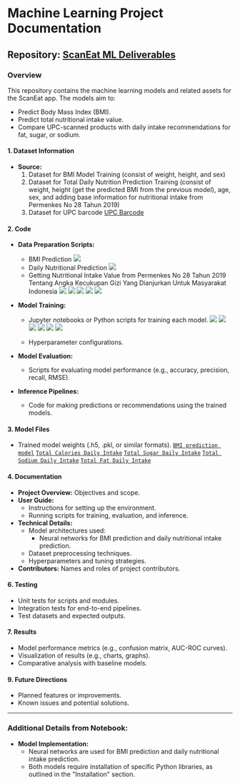 # Machine Learning Project Documentation

## Repository: [ScanEat ML Deliverables](https://github.com/ScanEat-team/ml-deliverables)

### Overview
This repository contains the machine learning models and related assets for the ScanEat app. The models aim to:
- Predict Body Mass Index (BMI).
- Predict total nutritional intake value.
- Compare UPC-scanned products with daily intake recommendations for fat, sugar, or sodium.

#### 1. **Dataset Information**
- **Source:** 
	1. Dataset for BMI Model Training (consist of weight, height, and sex)
	2. Dataset for Total Daily Nutrition Prediction Training (consist of weight, height 
	   (get the predicted BMI from the previous model), age, sex, and adding base 
           information for nutritional intake from Permenkes No 28 Tahun 2019) 
	3. Dataset for UPC barcode [UPC Barcode](https://github.com/ScanEat-team/ml-deliverables/tree/main/current%20use%20model/dataset)

#### 2. **Code**
- **Data Preparation Scripts:**
  - BMI Prediction
    <img src= https://github.com/ScanEat-team/ml-deliverables/blob/main/current%20use%20model/pict/1_data_prepocessing.png/>
  - Daily Nutritional Prediction
    <img src=https://github.com/ScanEat-team/ml-deliverables/blob/main/current%20use%20model/pict/2_Preprocessing%20Nutritional%20Intake.png/>
  - Getting Nutritional Intake Value from Permenkes No 28 Tahun 2019 Tentang Angka Kecukupan Gizi Yang Dianjurkan Untuk Masyarakat Indonesia
    <img src= https://github.com/ScanEat-team/ml-deliverables/blob/main/current%20use%20model/pict/3.png />
    <img src= https://github.com/ScanEat-team/ml-deliverables/blob/main/current%20use%20model/pict/4.png />
    <img src= https://github.com/ScanEat-team/ml-deliverables/blob/main/current%20use%20model/pict/5.png/>
    <img src= https://github.com/ScanEat-team/ml-deliverables/blob/main/current%20use%20model/pict/6.png/>
    <img src= https://github.com/ScanEat-team/ml-deliverables/blob/main/current%20use%20model/pict/7.png/> 
    
- **Model Training:**
  - Jupyter notebooks or Python scripts for training each model.
    <img src= https://github.com/ScanEat-team/ml-deliverables/blob/main/current%20use%20model/pict/8.png />
    <img src= https://github.com/ScanEat-team/ml-deliverables/blob/main/current%20use%20model/pict/9.png />
    <img src= https://github.com/ScanEat-team/ml-deliverables/blob/main/current%20use%20model/pict/10.png/>
    <img src= https://github.com/ScanEat-team/ml-deliverables/blob/main/current%20use%20model/pict/11.png/>
    <img src= https://github.com/ScanEat-team/ml-deliverables/blob/main/current%20use%20model/pict/12.png/> 
    <img src= https://github.com/ScanEat-team/ml-deliverables/blob/main/current%20use%20model/pict/13.png/> 
    
  - Hyperparameter configurations.
- **Model Evaluation:**
  - Scripts for evaluating model performance (e.g., accuracy, precision, recall, RMSE).
- **Inference Pipelines:**
  - Code for making predictions or recommendations using the trained models.

#### 3. **Model Files**
- Trained model weights (.h5, .pkl, or similar formats).
	[`BMI prediction model`](https://github.com/ScanEat-team/ml-deliverables/blob/main/future%20development/Model_BMI.h5/)
	[`Total Calories Daily Intake`](https://github.com/ScanEat-team/ml-deliverables/blob/main/future%20development/Model_kcal.h5/)
	[`Total Sugar Daily Intake`](https://github.com/ScanEat-team/ml-deliverables/blob/main/future%20development/Model_sugar.h5)
	[`Total Sodium Daily Intake`](https://github.com/ScanEat-team/ml-deliverables/blob/main/future%20development/Model_sodium.h5/)
	[`Total Fat Daily Intake`](https://github.com/ScanEat-team/ml-deliverables/blob/main/future%20development/Model_fat.h5/)


#### 4. **Documentation**
- **Project Overview:** Objectives and scope.
- **User Guide:**
  - Instructions for setting up the environment.
  - Running scripts for training, evaluation, and inference.
- **Technical Details:**
  - Model architectures used:
    - Neural networks for BMI prediction and daily nutritional intake prediction.
  - Dataset preprocessing techniques.
  - Hyperparameters and tuning strategies.
- **Contributors:** Names and roles of project contributors.

#### 6. **Testing**
- Unit tests for scripts and modules.
- Integration tests for end-to-end pipelines.
- Test datasets and expected outputs.

#### 7. **Results**
- Model performance metrics (e.g., confusion matrix, AUC-ROC curves).
- Visualization of results (e.g., charts, graphs).
- Comparative analysis with baseline models.


#### 9. **Future Directions**
- Planned features or improvements.
- Known issues and potential solutions.

---
### Additional Details from Notebook:
- **Model Implementation:**
  - Neural networks are used for BMI prediction and daily nutritional intake prediction.
  - Both models require installation of specific Python libraries, as outlined in the "Installation" section.
